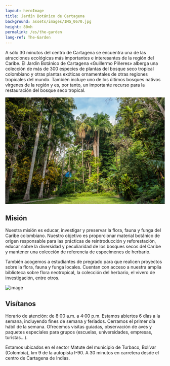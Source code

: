```yaml
---
layout: heroImage
title: Jardín Botánico de Cartagena
background: assets/images/IMG_0670.jpg
height: 80vh
permalink: /es/the-garden
lang-ref: The-Garden
---
```


A sólo 30 minutos del centro de Cartagena se encuentra una de las atracciones ecológicas más importantes e interesantes de la región del Caribe. El Jardín Botánico de Cartagena «Guillermo Piñeres» alberga una colección de más de 300 especies de plantas del bosque seco tropical colombiano y otras plantas exóticas ornamentales de otras regiones tropicales del mundo. También incluye uno de los últimos bosques nativos vírgenes de la región y es, por tanto, un importante recurso para la restauración del bosque seco tropical.

![image](assets/images/JBGP_001.jpg)

## Misión 

Nuestra misión es educar, investigar y preservar la flora, fauna y funga del Caribe colombiano. Nuestro objetivo es proporcionar material botánico de origen responsable para las prácticas de reintroducción y reforestación, educar sobre la diversidad y peculiaridad de los bosques secos del Caribe y mantener una colección de referencia de especímenes de herbario.

También acogemos a estudiantes de pregrado para que realicen proyectos sobre la flora, fauna y funga locales. Cuentan con acceso a nuestra amplia biblioteca sobre flora neotropical, la colección del herbario, el vivero de investigación, entre otros.

![image](assets/images/Picture3-JBGP.jpeg)

## Visítanos

Horario de atención: de 8:00 a.m. a 4:00 p.m. Estamos abiertos 6 días a la semana, incluyendo fines de semana y feriados. Cerramos el primer día hábil de la semana. Ofrecemos visitas guiadas, observación de aves y paquetes especiales para grupos (escuelas, universidades, empresas, turistas…).

Estamos ubicados en el sector Matute del municipio de Turbaco, Bolívar (Colombia), km 9 de la autopista I-90. A 30 minutos en carretera desde el centro de Cartagena de Indias.